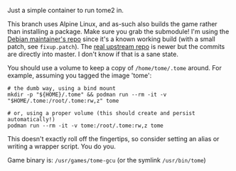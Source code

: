 Just a simple container to run tome2 in.

This branch uses Alpine Linux, and as-such also builds the game rather than installing a package. Make sure you grab the submodule! I'm using the [Debian maintainer's repo](https://salsa.debian.org/srivasta/tome) since it's a known working build (with a small patch, see `fixup.patch`). The [real upstream repo](https://github.com/tome2/tome2) is newer but the commits are directly into master. I don't know if that is a sane state.

You should use a volume to keep a copy of `/home/tome/.tome` around. For example, assuming you tagged the image 'tome':

    # the dumb way, using a bind mount
    mkdir -p "${HOME}/.tome" && podman run --rm -it -v "$HOME/.tome:/root/.tome:rw,z" tome

    # or, using a proper volume (this should create and persist automatically!)
    podman run --rm -it -v tome:/root/.tome:rw,z tome

This doesn't exactly roll off the fingertips, so consider setting an alias or writing a wrapper script. You do you.

Game binary is: `/usr/games/tome-gcu` (or the symlink `/usr/bin/tome`)
